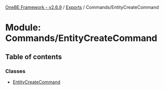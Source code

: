 [OneBE Framework - v2.6.9](../README.md) / [Exports](../modules.md) / Commands/EntityCreateCommand

# Module: Commands/EntityCreateCommand

## Table of contents

### Classes

- [EntityCreateCommand](../classes/Commands_EntityCreateCommand.EntityCreateCommand.md)
